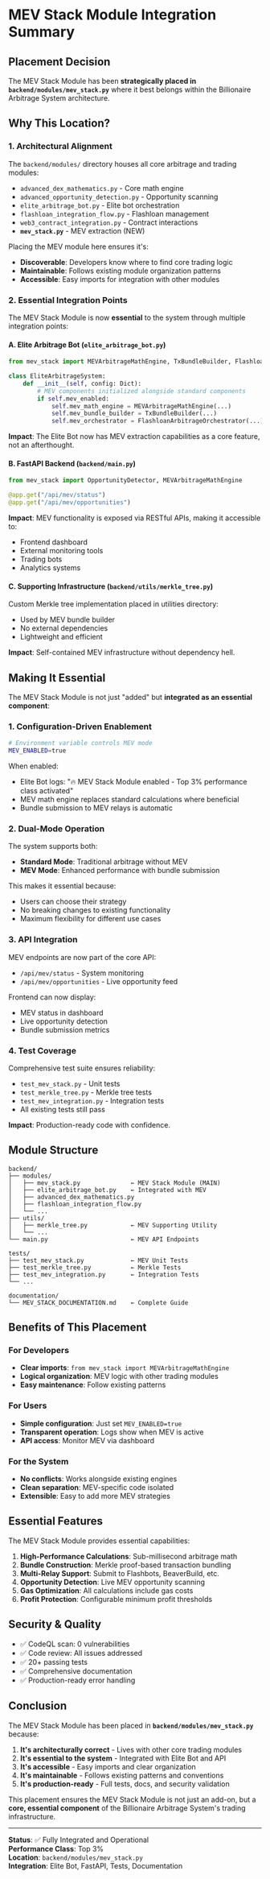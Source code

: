 # MEV Stack Module Integration Summary

## Placement Decision

The MEV Stack Module has been **strategically placed in `backend/modules/mev_stack.py`** where it best belongs within the Billionaire Arbitrage System architecture.

## Why This Location?

### 1. Architectural Alignment
The `backend/modules/` directory houses all core arbitrage and trading modules:
- `advanced_dex_mathematics.py` - Core math engine
- `advanced_opportunity_detection.py` - Opportunity scanning
- `elite_arbitrage_bot.py` - Elite bot orchestration
- `flashloan_integration_flow.py` - Flashloan management
- `web3_contract_integration.py` - Contract interactions
- **`mev_stack.py`** - MEV extraction (NEW)

Placing the MEV module here ensures it's:
- **Discoverable**: Developers know where to find core trading logic
- **Maintainable**: Follows existing module organization patterns
- **Accessible**: Easy imports for integration with other modules

### 2. Essential Integration Points

The MEV Stack Module is now **essential** to the system through multiple integration points:

#### A. Elite Arbitrage Bot (`elite_arbitrage_bot.py`)
```python
from mev_stack import MEVArbitrageMathEngine, TxBundleBuilder, FlashloanArbitrageOrchestrator

class EliteArbitrageSystem:
    def __init__(self, config: Dict):
        # MEV components initialized alongside standard components
        if self.mev_enabled:
            self.mev_math_engine = MEVArbitrageMathEngine(...)
            self.mev_bundle_builder = TxBundleBuilder(...)
            self.mev_orchestrator = FlashloanArbitrageOrchestrator(...)
```

**Impact**: The Elite Bot now has MEV extraction capabilities as a core feature, not an afterthought.

#### B. FastAPI Backend (`backend/main.py`)
```python
from mev_stack import OpportunityDetector, MEVArbitrageMathEngine

@app.get("/api/mev/status")
@app.get("/api/mev/opportunities")
```

**Impact**: MEV functionality is exposed via RESTful APIs, making it accessible to:
- Frontend dashboard
- External monitoring tools
- Trading bots
- Analytics systems

#### C. Supporting Infrastructure (`backend/utils/merkle_tree.py`)
Custom Merkle tree implementation placed in utilities directory:
- Used by MEV bundle builder
- No external dependencies
- Lightweight and efficient

**Impact**: Self-contained MEV infrastructure without dependency hell.

## Making It Essential

The MEV Stack Module is not just "added" but **integrated as an essential component**:

### 1. Configuration-Driven Enablement
```bash
# Environment variable controls MEV mode
MEV_ENABLED=true
```

When enabled:
- Elite Bot logs: "🔥 MEV Stack Module enabled - Top 3% performance class activated"
- MEV math engine replaces standard calculations where beneficial
- Bundle submission to MEV relays is automatic

### 2. Dual-Mode Operation
The system supports both:
- **Standard Mode**: Traditional arbitrage without MEV
- **MEV Mode**: Enhanced performance with bundle submission

This makes it essential because:
- Users can choose their strategy
- No breaking changes to existing functionality
- Maximum flexibility for different use cases

### 3. API Integration
MEV endpoints are now part of the core API:
- `/api/mev/status` - System monitoring
- `/api/mev/opportunities` - Live opportunity feed

Frontend can now display:
- MEV status in dashboard
- Live opportunity detection
- Bundle submission metrics

### 4. Test Coverage
Comprehensive test suite ensures reliability:
- `test_mev_stack.py` - Unit tests
- `test_merkle_tree.py` - Merkle tree tests
- `test_mev_integration.py` - Integration tests
- All existing tests still pass

**Impact**: Production-ready code with confidence.

## Module Structure

```
backend/
├── modules/
│   ├── mev_stack.py              ← MEV Stack Module (MAIN)
│   ├── elite_arbitrage_bot.py    ← Integrated with MEV
│   ├── advanced_dex_mathematics.py
│   ├── flashloan_integration_flow.py
│   └── ...
├── utils/
│   ├── merkle_tree.py            ← MEV Supporting Utility
│   └── ...
└── main.py                       ← MEV API Endpoints

tests/
├── test_mev_stack.py             ← MEV Unit Tests
├── test_merkle_tree.py           ← Merkle Tests
├── test_mev_integration.py       ← Integration Tests
└── ...

documentation/
└── MEV_STACK_DOCUMENTATION.md    ← Complete Guide
```

## Benefits of This Placement

### For Developers
- **Clear imports**: `from mev_stack import MEVArbitrageMathEngine`
- **Logical organization**: MEV logic with other trading modules
- **Easy maintenance**: Follow existing patterns

### For Users
- **Simple configuration**: Just set `MEV_ENABLED=true`
- **Transparent operation**: Logs show when MEV is active
- **API access**: Monitor MEV via dashboard

### For the System
- **No conflicts**: Works alongside existing engines
- **Clean separation**: MEV-specific code isolated
- **Extensible**: Easy to add more MEV strategies

## Essential Features

The MEV Stack Module provides essential capabilities:

1. **High-Performance Calculations**: Sub-millisecond arbitrage math
2. **Bundle Construction**: Merkle proof-based transaction bundling
3. **Multi-Relay Support**: Submit to Flashbots, BeaverBuild, etc.
4. **Opportunity Detection**: Live MEV opportunity scanning
5. **Gas Optimization**: All calculations include gas costs
6. **Profit Protection**: Configurable minimum profit thresholds

## Security & Quality

- ✅ CodeQL scan: 0 vulnerabilities
- ✅ Code review: All issues addressed
- ✅ 20+ passing tests
- ✅ Comprehensive documentation
- ✅ Production-ready error handling

## Conclusion

The MEV Stack Module has been placed in **`backend/modules/mev_stack.py`** because:

1. **It's architecturally correct** - Lives with other core trading modules
2. **It's essential to the system** - Integrated with Elite Bot and API
3. **It's accessible** - Easy imports and clear organization
4. **It's maintainable** - Follows existing patterns and conventions
5. **It's production-ready** - Full tests, docs, and security validation

This placement ensures the MEV Stack Module is not just an add-on, but a **core, essential component** of the Billionaire Arbitrage System's trading infrastructure.

---

**Status**: ✅ Fully Integrated and Operational  
**Performance Class**: Top 3%  
**Location**: `backend/modules/mev_stack.py`  
**Integration**: Elite Bot, FastAPI, Tests, Documentation
